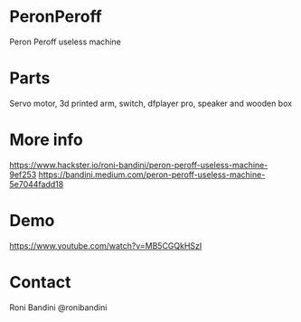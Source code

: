 # PeronPeroff
Peron Peroff useless machine

# Parts

Servo motor, 3d printed arm, switch, dfplayer pro, speaker and wooden box

# More info

https://www.hackster.io/roni-bandini/peron-peroff-useless-machine-9ef253
https://bandini.medium.com/peron-peroff-useless-machine-5e7044fadd18

# Demo

https://www.youtube.com/watch?v=MB5CGQkHSzI

# Contact

Roni Bandini
@ronibandini
